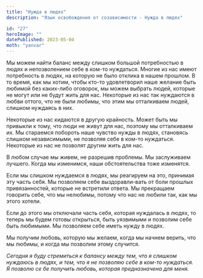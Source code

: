 ```yaml
---
title: "Нужда в людях"
description: "Язык освобождения от созависимости - Нужда в людях"

id: "27"
heroImage: ""
datePublished: 2023-05-04
moth: "yanvar"
---
```


Мы можем найти баланс между слишком большой потребностью в людях и
непозволением себе в ком-то нуждаться. Многие из нас имеют потребность в
людях, на которую не было отклика в нашем прошлом. В то время, как мы хотим,
чтобы кто-то удовлетворил наше желание быть любимой без каких-либо оговорок,
мы можем выбрать людей, которые не могут или не будут жить для нас. Некоторые
из нас так нуждаются в любви оттого, что не были любимы, что этим мы
отталкиваем людей, слишком нуждаясь в них.

Некоторые из нас кидаются в другую крайность. Может быть мы привыкли к тому,
что люди не живут для нас, поэтому мы отталкиваем их. Мы стараемся побороть
наше чувство нужды в людях, становясь слишком независимыми, не позволяя себе в
ком-то нуждаться. Некоторые из нас не позволят другим жить для нас.

В любом случае мы живем, не разрешив проблемы. Мы заслуживаем лучшего. Когда
мы изменимся, наши обстоятельства тоже изменятся.

Если мы слишком нуждаемся в людях, мы реагируем на это, принимая эту часть
себя. Мы позволяем себе выздоравли-вать от боли прошлых привязанностей,
которые не встретили ответа. Мы прекращаем говорить себе, что мы нелюбимы,
потому что нас не любили так, как мы этого хотели.

Если до этого мы отключали часть себя, которая нуждалась в людях, то теперь мы
будем готовы открыться, быть уязвимыми и позволим себе быть любимыми. Мы
позволяем себе иметь нужду в людях.

Мы получим любовь, которую мы желаем, когда мы начнем верить, что мы любимы, и
когда мы позволим этому случится.

_Сегодня_ _я_ _буду_ _стремиться_ _к_ _балансу_ _между_ _тем,_ _что_ _я_
_слишком_ _нуждаюсь_ _в_ _людях,_ _и_ _тем,_ _что_ _я_ _не_ _позволяю_ _себе_
_в_ _ком-то_ _нуждаться._ _Я_ _позволю_ _се_ _бе_ _получить_ _любовь,_
_которая_ _предназначена_ _для_ _меня._
